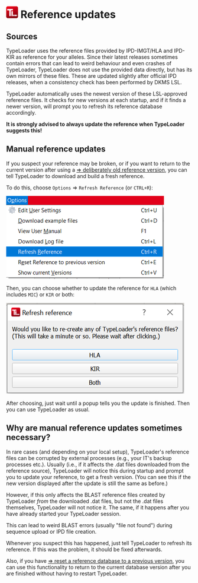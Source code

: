 # ![Icon](images/TypeLoader_32.png) Reference updates

## Sources
TypeLoader uses the reference files provided by IPD-IMGT/HLA and IPD-KIR as reference for your alleles. Since their latest releases sometimes contain errors that can lead to weird behaviour and even crashes of TypeLoader, TypeLoader does not use the provided data directly, but has its own mirrors of these files. These are updated slightly after official IPD releases, when a consistency check has been performed by DKMS LSL.

TypeLoader automatically uses the newest version of these LSL-approved reference files. It checks for new versions at each startup, and if it finds a newer version, will prompt you to refresh its reference database accordingly.

**It is strongly advised to always update the reference when TypeLoader suggests this!**

## Manual reference updates
If you suspect your reference may be broken, or if you want to return to the current version after using a [=> deliberately old reference version](database_reset.md), you can tell TypeLoader to download and build a fresh reference.

To do this, choose `Options` => `Refresh Reference` (or `CTRL+R`): 

![image](images/reference_update_option.png)

Then, you can choose whether to update the reference for `HLA` (which includes `MIC`) or `KIR` or both:

![image](images/reference_update_dialog.png)

After choosing, just wait until a popup tells you the update is finished. Then you can use TypeLoader as usual.

## Why are manual reference updates sometimes necessary?

In rare cases (and depending on your local setup), TypeLoader's reference files can be corrupted by external processes (e.g., your IT's backup processes etc.). Usually (i.e., if it affects the .dat files downloaded from the reference source), TypeLoader will notice this during startup and prompt you to update your reference, to get a fresh version. (You can see this if the new version displayed after the update is still the same as before.)

However, if this only affects the BLAST reference files created by TypeLoader *from* the downloaded .dat files, but not the .dat files themselves, TypeLoader will not notice it. The same, if it happens after you have already started your TypeLoader session.

This can lead to weird BLAST errors (usually "file not found") during sequence upload or IPD file creation. 

Whenever you suspect this has happened, just tell TypeLoader to refresh its reference. If this was the problem, it should be fixed afterwards. 

Also, if you have [=> reset a reference database to a previous version](database_reset.md), you can use this functionality to return to the current database version after you are finished without having to restart TypeLoader.
